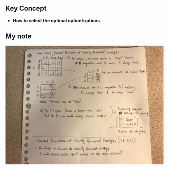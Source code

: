 ## Key Concept
- **How to select the optimal option/options**

## My note
![image](https://github.com/Rowing0914/GameTheory_Python/blob/master/02_Iterated_Elimination_Strictly_Dominated_Strategy/images/01.JPG)
